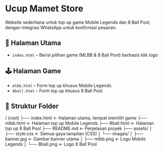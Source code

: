 # Ucup Mamet Store

Website sederhana untuk top up game Mobile Legends dan 8 Ball Pool, dengan integrasi WhatsApp untuk konfirmasi pesanan.

## 🔗 Halaman Utama
- `index.html` – Berisi pilihan game (MLBB & 8 Ball Pool) berbasis klik logo

## 🕹️ Halaman Game
- `mlbb.html` – Form top up khusus Mobile Legends
- `8ball.html` – Form top up khusus 8 Ball Pool

## 📂 Struktur Folder
/ (root)
├── index.html ← Halaman utama, tempat memilih game
├── mlbb.html ← Halaman top up Mobile Legends
├── 8ball.html ← Halaman top up 8 Ball Pool
├── README.md ← Penjelasan proyek
├── assets/
│ ├── style.css ← Semua gaya tampilan (CSS)
│ └── images/
│ ├── banner.jpg ← Gambar banner utama
│ ├── mlbb.png ← Logo Mobile Legends
│ └── 8ball.png ← Logo 8 Ball Pool
